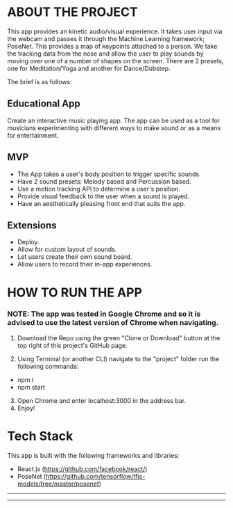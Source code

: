 # ABOUT THE PROJECT
This app provides an kinetic audio/visual experience. It takes user input via the webcam and passes it through the Machine Learning framework; PoseNet. This provides a map of keypoints attached to a person. We take the tracking data from the nose and allow the user to play sounds by moving over one of a number of shapes on the screen. There are 2 presets, one for Meditation/Yoga and another for Dance/Dubstep.

The brief is as follows:

## Educational App
Create an interactive music playing app. The app can be used as a tool for musicians experimenting with different ways to make sound or as a means for entertainment.

## MVP
- The App takes a user's body position to trigger specific sounds.
- Have 2 sound presets: Melody based and Percussion based.
- Use a motion tracking API to determine a user's position.
- Provide visual feedback to the user when a sound is played.
- Have an aesthetically pleasing front end that suits the app.

## Extensions
- Deploy.
- Allow for custom layout of sounds.
- Let users create their own sound board.
- Allow users to record their in-app experiences.

# HOW TO RUN THE APP

### NOTE: The app was tested in Google Chrome and so it is advised to use the latest version of Chrome when navigating.

1. Download the Repo using the green "Clone or Download" button at the top right of this project's GitHub page.

2. Using Terminal (or another CLI) navigate to the "project" folder run the following commands:
  - npm i
  - npm start
3. Open Chrome and enter localhost:3000 in the address bar.
4. Enjoy!


# Tech Stack
This app is built with the following frameworks and libraries:
- React.js (https://github.com/facebook/react/)
- PoseNet (https://github.com/tensorflow/tfjs-models/tree/master/posenet)
---
---
